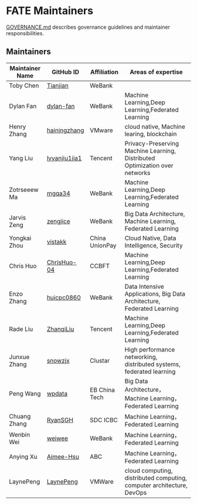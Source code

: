 # FATE Maintainers #

[GOVERNANCE.md](./GOVERNANCE.md) describes governance guidelines and maintainer
responsibilities.

## Maintainers ##
| Maintainer Name | GitHub ID                                        | Affiliation	   |      Areas of expertise                                      |
| --------------- | ------------------------------------------------ | --------------- | ------------------------------------------------------------ | 
| Toby Chen       | [Tianjian](https://github.com/Tianjian)          |   WeBank        |                                                              | 
| Dylan Fan       | [dylan-fan](https://github.com/dylan-fan)        |   WeBank        | Machine Learning,Deep Learning,Federated Learning            |
| Henry Zhang     | [hainingzhang](https://github.com/hainingzhang ) |   VMware        | cloud native, Machine learing, blockchain                    | 
| Yang Liu      | [lyyanjiu1jia1](https://github.com/lyyanjiu1jia1)  |   Tencent       | Privacy-Preserving Machine Learning, Distributed Optimization over networks           | 
| Zotrseeew Ma    | [mgqa34](https://github.com/mgqa34)              |   WeBank        |  Machine Learning,Deep Learning,Federated Learning           | 
| Jarvis Zeng     | [zengjice](https://github.com/zengjice)          |   WeBank        | Big Data Architecture, Machine Learning, Federated Learning  | 
| Yongkai Zhou     |  [vistakk](https://github.com/vistakk)          |   China UnionPay | Cloud Native, Data Intelligence, Security  | 
| Chris Huo        |  [ChrisHuo-04](https://github.com/ChrisHuo-04)  |   CCBFT | Machine Learning,Deep Learning,Federated Learning  | 
| Enzo Zhang     |  [huicpc0860](https://github.com/huicpc0860)  |   WeBank | Data Intensive Applications, Big Data Architecture, Federated Learning  | 
| Rade Liu | [ZhanqiLiu](https://github.com/ZhanqiLiu) | Tencent | Machine Learning,Deep Learning,Federated Learning|
| Junxue Zhang | [snowzjx](https://github.com/snowzjx) | Clustar | High performance networking, distributed systems, federated learning |
| Peng Wang | [wpdata](https://github.com/wpdata) | EB China Tech | Big Data Architecture，Machine Learning，Federated Learning |
| Chuang Zhang | [RyanSGH](https://github.com/RyanSGH) | SDC ICBC| Machine Learning，Federated Learning|
| Wenbin Wei | [weiwee](https://github.com/weiwee) | WeBank| Machine Learning，Federated Learning|
| Anying Xu| [Aimee-Hsu](https://github.com/RyanSGH) | ABC| Machine Learning，Federated Learning|
| LaynePeng | [LaynePeng](https://github.com/LaynePeng) | VMWare|cloud computing, distributed computing, computer architecture, DevOps|


